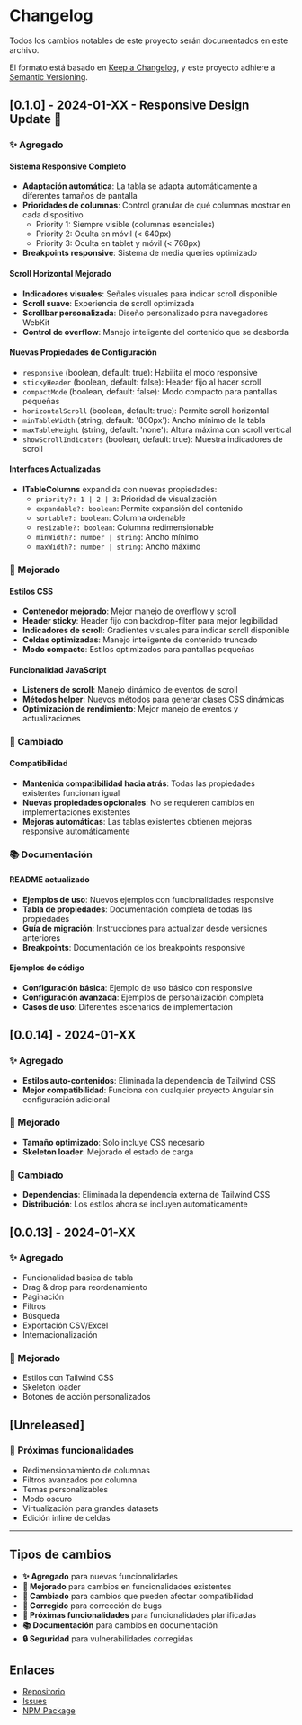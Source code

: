 # Changelog

Todos los cambios notables de este proyecto serán documentados en este archivo.

El formato está basado en [Keep a Changelog](https://keepachangelog.com/en/1.0.0/),
y este proyecto adhiere a [Semantic Versioning](https://semver.org/spec/v2.0.0.html).

## [0.1.0] - 2024-01-XX - Responsive Design Update 🎉

### ✨ Agregado

#### Sistema Responsive Completo

- **Adaptación automática**: La tabla se adapta automáticamente a diferentes tamaños de pantalla
- **Prioridades de columnas**: Control granular de qué columnas mostrar en cada dispositivo
  - Priority 1: Siempre visible (columnas esenciales)
  - Priority 2: Oculta en móvil (< 640px)
  - Priority 3: Oculta en tablet y móvil (< 768px)
- **Breakpoints responsive**: Sistema de media queries optimizado

#### Scroll Horizontal Mejorado

- **Indicadores visuales**: Señales visuales para indicar scroll disponible
- **Scroll suave**: Experiencia de scroll optimizada
- **Scrollbar personalizada**: Diseño personalizado para navegadores WebKit
- **Control de overflow**: Manejo inteligente del contenido que se desborda

#### Nuevas Propiedades de Configuración

- `responsive` (boolean, default: true): Habilita el modo responsive
- `stickyHeader` (boolean, default: false): Header fijo al hacer scroll
- `compactMode` (boolean, default: false): Modo compacto para pantallas pequeñas
- `horizontalScroll` (boolean, default: true): Permite scroll horizontal
- `minTableWidth` (string, default: '800px'): Ancho mínimo de la tabla
- `maxTableHeight` (string, default: 'none'): Altura máxima con scroll vertical
- `showScrollIndicators` (boolean, default: true): Muestra indicadores de scroll

#### Interfaces Actualizadas

- **ITableColumns** expandida con nuevas propiedades:
  - `priority?: 1 | 2 | 3`: Prioridad de visualización
  - `expandable?: boolean`: Permite expansión del contenido
  - `sortable?: boolean`: Columna ordenable
  - `resizable?: boolean`: Columna redimensionable
  - `minWidth?: number | string`: Ancho mínimo
  - `maxWidth?: number | string`: Ancho máximo

### 🎨 Mejorado

#### Estilos CSS

- **Contenedor mejorado**: Mejor manejo de overflow y scroll
- **Header sticky**: Header fijo con backdrop-filter para mejor legibilidad
- **Indicadores de scroll**: Gradientes visuales para indicar scroll disponible
- **Celdas optimizadas**: Manejo inteligente de contenido truncado
- **Modo compacto**: Estilos optimizados para pantallas pequeñas

#### Funcionalidad JavaScript

- **Listeners de scroll**: Manejo dinámico de eventos de scroll
- **Métodos helper**: Nuevos métodos para generar clases CSS dinámicas
- **Optimización de rendimiento**: Mejor manejo de eventos y actualizaciones

### 🔧 Cambiado

#### Compatibilidad

- **Mantenida compatibilidad hacia atrás**: Todas las propiedades existentes funcionan igual
- **Nuevas propiedades opcionales**: No se requieren cambios en implementaciones existentes
- **Mejoras automáticas**: Las tablas existentes obtienen mejoras responsive automáticamente

### 📚 Documentación

#### README actualizado

- **Ejemplos de uso**: Nuevos ejemplos con funcionalidades responsive
- **Tabla de propiedades**: Documentación completa de todas las propiedades
- **Guía de migración**: Instrucciones para actualizar desde versiones anteriores
- **Breakpoints**: Documentación de los breakpoints responsive

#### Ejemplos de código

- **Configuración básica**: Ejemplo de uso básico con responsive
- **Configuración avanzada**: Ejemplos de personalización completa
- **Casos de uso**: Diferentes escenarios de implementación

## [0.0.14] - 2024-01-XX

### ✨ Agregado

- **Estilos auto-contenidos**: Eliminada la dependencia de Tailwind CSS
- **Mejor compatibilidad**: Funciona con cualquier proyecto Angular sin configuración adicional

### 🎨 Mejorado

- **Tamaño optimizado**: Solo incluye CSS necesario
- **Skeleton loader**: Mejorado el estado de carga

### 🔧 Cambiado

- **Dependencias**: Eliminada la dependencia externa de Tailwind CSS
- **Distribución**: Los estilos ahora se incluyen automáticamente

## [0.0.13] - 2024-01-XX

### ✨ Agregado

- Funcionalidad básica de tabla
- Drag & drop para reordenamiento
- Paginación
- Filtros
- Búsqueda
- Exportación CSV/Excel
- Internacionalización

### 🎨 Mejorado

- Estilos con Tailwind CSS
- Skeleton loader
- Botones de acción personalizados

## [Unreleased]

### 🚀 Próximas funcionalidades

- Redimensionamiento de columnas
- Filtros avanzados por columna
- Temas personalizables
- Modo oscuro
- Virtualización para grandes datasets
- Edición inline de celdas

---

## Tipos de cambios

- **✨ Agregado** para nuevas funcionalidades
- **🎨 Mejorado** para cambios en funcionalidades existentes
- **🔧 Cambiado** para cambios que pueden afectar compatibilidad
- **🐛 Corregido** para corrección de bugs
- **🚀 Próximas funcionalidades** para funcionalidades planificadas
- **📚 Documentación** para cambios en documentación
- **🔒 Seguridad** para vulnerabilidades corregidas

## Enlaces

- [Repositorio](https://github.com/alejandr0pg/ng-table-pg)
- [Issues](https://github.com/alejandr0pg/ng-table-pg/issues)
- [NPM Package](https://www.npmjs.com/package/ng-table-pg)
